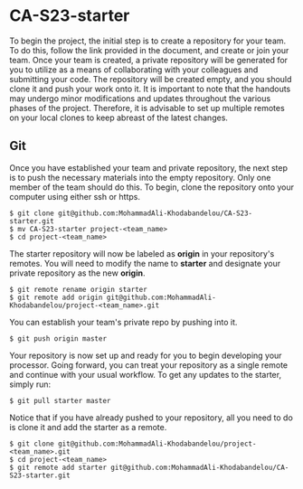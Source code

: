 # CA-S23-starter
To begin the project, the initial step is to create a repository for your team. To do this, follow the link provided in the document, and create or join your team. Once your team is created, a private repository will be generated for you to utilize as a means of collaborating with your colleagues and submitting your code. The repository will be created empty, and you should clone it and push your work onto it. It is important to note that the handouts may undergo minor modifications and updates throughout the various phases of the project. Therefore, it is advisable to set up multiple remotes on your local clones to keep abreast of the latest changes.

## Git
Once you have established your team and private repository, the next step is to push the necessary materials into the empty repository. Only one member of the team should do this. To begin, clone the repository onto your computer using either ssh or https.
```
$ git clone git@github.com:MohammadAli-Khodabandelou/CA-S23-starter.git
$ mv CA-S23-starter project-<team_name>
$ cd project-<team_name>
```
The starter repository will now be labeled as **origin** in your repository's remotes. You will need to modify the name to **starter** and designate your private repository as the new **origin**.
```
$ git remote rename origin starter
$ git remote add origin git@github.com:MohammadAli-Khodabandelou/project-<team_name>.git
```
You can establish your team's private repo by pushing into it.
```
$ git push origin master
```
Your repository is now set up and ready for you to begin developing your processor. Going forward, you can treat your repository as a single remote and continue with your usual workflow. To get any updates to the starter, simply run:
```
$ git pull starter master
```
Notice that if you have already pushed to your repository, all you need to do is clone it and add the starter as a remote.
```
$ git clone git@github.com:MohammadAli-Khodabandelou/project-<team_name>.git
$ cd project-<team_name>
$ git remote add starter git@github.com:MohammadAli-Khodabandelou/CA-S23-starter.git
```
